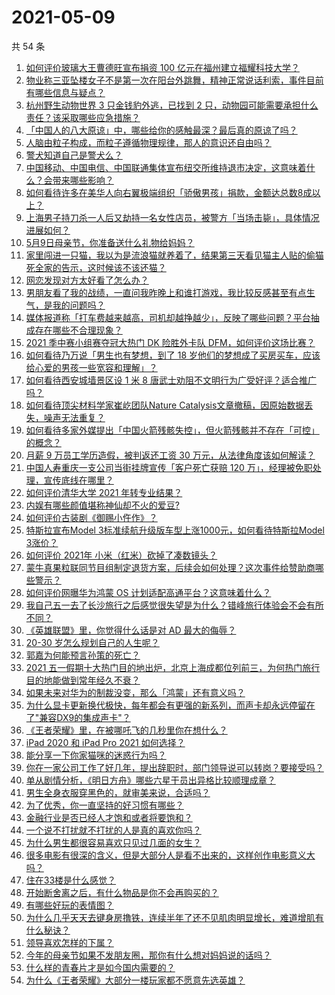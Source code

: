 # 2021-05-09

共 54 条

<!-- BEGIN -->
<!-- 最后更新时间 Sun May 09 2021 01:27:54 GMT+0800 (China Standard Time) -->

1. [如何评价玻璃大王曹德旺宣布捐资 100
   亿元在福州建立福耀科技大学？](https://www.zhihu.com/question/457562649)
2. [物业称三亚坠楼女子不是第一次在阳台外跳舞，精神正常说话利索，事件目前有哪些信息与疑点？](https://www.zhihu.com/question/458317199)
3. [杭州野生动物世界 3 只金钱豹外逃，已找到 2
   只，动物园可能需要承担什么责任？该采取哪些应急措施？](https://www.zhihu.com/question/458351546)
4. [「中国人的八大原谅」中，哪些给你的感触最深？最后真的原谅了吗？](https://www.zhihu.com/question/458322564)
5. [人脑由粒子构成，而粒子遵循物理规律，那人的意识还自由吗？](https://www.zhihu.com/question/450868629)
6. [警犬知道自己是警犬么？](https://www.zhihu.com/question/286005319)
7. [中国移动、中国电信、中国联通集体宣布纽交所维持退市决定，这意味着什么？会带来哪些影响？](https://www.zhihu.com/question/458322456)
8. [如何看待许多在美华人向右翼极端组织「骄傲男孩」捐款，金额达总数8成以上？](https://www.zhihu.com/question/458277293)
9. [上海男子持刀杀一人后又劫持一名女性店员，被警方「当场击毙」，具体情况进展如何？](https://www.zhihu.com/question/458381524)
10. [5月9日母亲节，你准备送什么礼物给妈妈？](https://www.zhihu.com/question/458238204)
11. [家里闯进一只猫，我以为是流浪猫就养着了，结果第三天看见猫主人贴的偷猫死全家的告示，这时候该不该还猫？](https://www.zhihu.com/question/458067326)
12. [网恋发现对方太好看了怎么办？](https://www.zhihu.com/question/441357680)
13. [男朋友看了我的战绩，一直问我昨晚上和谁打游戏，我比较反感甚至有点生气，是我的问题吗？](https://www.zhihu.com/question/457084853)
14. [媒体报道称「打车费越来越高，司机却越挣越少」，反映了哪些问题？平台抽成存在哪些不合理现象？](https://www.zhihu.com/question/458224652)
15. [2021 季中赛小组赛夺冠大热门 DK 险胜外卡队
    DFM，如何评价这场比赛？](https://www.zhihu.com/question/458430509)
16. [如何看待乃万说「男生也有梦想，到了 18
    岁他们的梦想成了买房买车，应该给心爱的男孩一些宽容和理解」？](https://www.zhihu.com/question/458072558)
17. [如何看待西安城墙景区设 1 米 8
    唐武士劝阻不文明行为广受好评？适合推广吗？](https://www.zhihu.com/question/458013084)
18. [如何看待顶尖材料学家崔屹团队Nature
    Catalysis文章撤稿，因原始数据丢失，噪声无法重复？](https://www.zhihu.com/question/458152727)
19. [如何看待多家外媒提出「中国火箭残骸失控」，但火箭残骸并不存在「可控」的概念？](https://www.zhihu.com/question/458384867)
20. [月薪 9 万员工学历造假，被判返还工资 30
    万元，从法律角度该如何解读？](https://www.zhihu.com/question/458409677)
21. [中国人寿重庆一支公司当街挂牌宣传「客户死亡获赔 120
    万」，经理被免职处理，宣传底线在哪里？](https://www.zhihu.com/question/458335443)
22. [如何评价清华大学 2021 年转专业结果？](https://www.zhihu.com/question/455564234)
23. [内娱有哪些颜值堪称神仙却不火的爱豆?](https://www.zhihu.com/question/439659001)
24. [如何评价古装剧《御赐小仵作》？](https://www.zhihu.com/question/457117887)
25. [特斯拉宣布Model 3标准续航升级版车型上涨1000元，如何看待特斯拉Model
    3涨价？](https://www.zhihu.com/question/458323631)
26. [如何评价 2021年 小米（红米）砍掉了凑数镜头？](https://www.zhihu.com/question/458171647)
27. [蒙牛真果粒联同节目组制定退货方案，后续会如何处理？这次事件给赞助商哪些警示？](https://www.zhihu.com/question/458355922)
28. [如何评价网曝华为鸿蒙 OS 计划适配高通平台？这意味着什么？](https://www.zhihu.com/question/458227978)
29. [我自己五一去了长沙旅行之后感觉很失望是为什么？错峰旅行体验会不会有所不同？](https://www.zhihu.com/question/458141426)
30. [《英雄联盟》里，你觉得什么话是对 AD 最大的侮辱？](https://www.zhihu.com/question/457722320)
31. [20-30 岁怎么规划自己的人生呢？](https://www.zhihu.com/question/303781246)
32. [郭嘉为何能预言孙策的死亡？](https://www.zhihu.com/question/23022586)
33. [2021
    五一假期十大热门目的地出炉，北京上海成都位列前三，为何热门旅行目的地能做到常年经久不衰？](https://www.zhihu.com/question/458249774)
34. [如果未来对华为的制裁没变，那么「鸿蒙」还有意义吗？](https://www.zhihu.com/question/458261749)
35. [为什么显卡更新换代极快，每年都会有更强的新系列，而声卡却永远停留在了"兼容DX9的集成声卡"？](https://www.zhihu.com/question/458007412)
36. [《王者荣耀》里，在被哪吒飞的几秒里你在想什么？](https://www.zhihu.com/question/457960562)
37. [iPad 2020 和 iPad Pro 2021 如何选择？](https://www.zhihu.com/question/458086760)
38. [能分享一下你家猫咪的迷惑行为吗？](https://www.zhihu.com/question/457690584)
39. [你在一家公司工作了好几年，提出辞职时，部门领导说可以转岗？要接受吗？](https://www.zhihu.com/question/454570545)
40. [单从剧情分析，《明日方舟》哪些六星干员出异格比较顺理成章？](https://www.zhihu.com/question/458079671)
41. [男生全身衣服穿黑色的，就审美来说，合适吗？](https://www.zhihu.com/question/26534749)
42. [为了优秀，你一直坚持的好习惯有哪些？](https://www.zhihu.com/question/452488029)
43. [金融行业是否已经人才饱和或者将要饱和？](https://www.zhihu.com/question/267950320)
44. [一个说不打扰就不打扰的人是真的喜欢你吗？](https://www.zhihu.com/question/455719746)
45. [为什么男生都很容易喜欢只见过几面的女生？](https://www.zhihu.com/question/300699970)
46. [很多电影有很深的含义，但是大部分人是看不出来的，这样创作电影意义大吗？](https://www.zhihu.com/question/438741204)
47. [住在33楼是什么感觉？](https://www.zhihu.com/question/452537568)
48. [开始断舍离之后，有什么物品是你不会再购买的？](https://www.zhihu.com/question/457895008)
49. [有哪些好玩的表情图？](https://www.zhihu.com/question/31090236)
50. [为什么几乎天天去键身房撸铁，连续半年了还不见肌肉明显增长，难道增肌有什么秘诀？](https://www.zhihu.com/question/344778141)
51. [领导喜欢怎样的下属？](https://www.zhihu.com/question/288797213)
52. [今年的母亲节如果不发朋友圈，那你有什么想对妈妈说的话吗？](https://www.zhihu.com/question/458321063)
53. [什么样的青春片才是如今国内需要的？](https://www.zhihu.com/question/30589916)
54. [为什么《王者荣耀》大部分一楼玩家都不愿意先选英雄？](https://www.zhihu.com/question/457720588)

<!-- END -->
